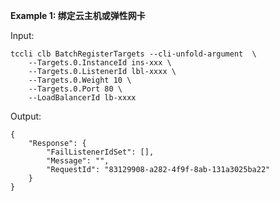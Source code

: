 **Example 1: 绑定云主机或弹性网卡**



Input: 

```
tccli clb BatchRegisterTargets --cli-unfold-argument  \
    --Targets.0.InstanceId ins-xxx \
    --Targets.0.ListenerId lbl-xxxx \
    --Targets.0.Weight 10 \
    --Targets.0.Port 80 \
    --LoadBalancerId lb-xxxx
```

Output: 
```
{
    "Response": {
        "FailListenerIdSet": [],
        "Message": "",
        "RequestId": "83129908-a282-4f9f-8ab-131a3025ba22"
    }
}
```

